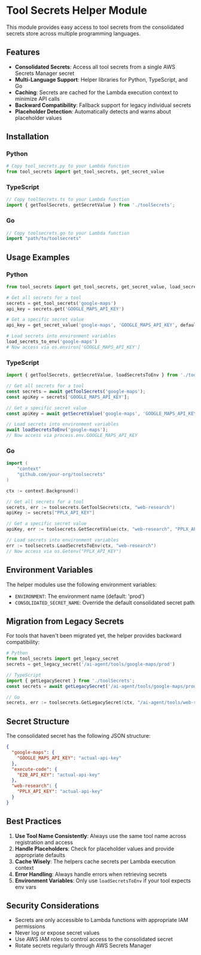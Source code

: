 # Tool Secrets Helper Module

This module provides easy access to tool secrets from the consolidated secrets store across multiple programming languages.

## Features

- **Consolidated Secrets**: Access all tool secrets from a single AWS Secrets Manager secret
- **Multi-Language Support**: Helper libraries for Python, TypeScript, and Go
- **Caching**: Secrets are cached for the Lambda execution context to minimize API calls
- **Backward Compatibility**: Fallback support for legacy individual secrets
- **Placeholder Detection**: Automatically detects and warns about placeholder values

## Installation

### Python
```python
# Copy tool_secrets.py to your Lambda function
from tool_secrets import get_tool_secrets, get_secret_value
```

### TypeScript
```typescript
// Copy toolSecrets.ts to your Lambda function
import { getToolSecrets, getSecretValue } from './toolSecrets';
```

### Go
```go
// Copy toolsecrets.go to your Lambda function
import "path/to/toolsecrets"
```

## Usage Examples

### Python
```python
from tool_secrets import get_tool_secrets, get_secret_value, load_secrets_to_env

# Get all secrets for a tool
secrets = get_tool_secrets('google-maps')
api_key = secrets.get('GOOGLE_MAPS_API_KEY')

# Get a specific secret value
api_key = get_secret_value('google-maps', 'GOOGLE_MAPS_API_KEY', default='')

# Load secrets into environment variables
load_secrets_to_env('google-maps')
# Now access via os.environ['GOOGLE_MAPS_API_KEY']
```

### TypeScript
```typescript
import { getToolSecrets, getSecretValue, loadSecretsToEnv } from './toolSecrets';

// Get all secrets for a tool
const secrets = await getToolSecrets('google-maps');
const apiKey = secrets['GOOGLE_MAPS_API_KEY'];

// Get a specific secret value
const apiKey = await getSecretValue('google-maps', 'GOOGLE_MAPS_API_KEY', '');

// Load secrets into environment variables
await loadSecretsToEnv('google-maps');
// Now access via process.env.GOOGLE_MAPS_API_KEY
```

### Go
```go
import (
    "context"
    "github.com/your-org/toolsecrets"
)

ctx := context.Background()

// Get all secrets for a tool
secrets, err := toolsecrets.GetToolSecrets(ctx, "web-research")
apiKey := secrets["PPLX_API_KEY"]

// Get a specific secret value
apiKey, err := toolsecrets.GetSecretValue(ctx, "web-research", "PPLX_API_KEY", "")

// Load secrets into environment variables
err := toolsecrets.LoadSecretsToEnv(ctx, "web-research")
// Now access via os.Getenv("PPLX_API_KEY")
```

## Environment Variables

The helper modules use the following environment variables:

- `ENVIRONMENT`: The environment name (default: 'prod')
- `CONSOLIDATED_SECRET_NAME`: Override the default consolidated secret path

## Migration from Legacy Secrets

For tools that haven't been migrated yet, the helper provides backward compatibility:

```python
# Python
from tool_secrets import get_legacy_secret
secrets = get_legacy_secret('/ai-agent/tools/google-maps/prod')
```

```typescript
// TypeScript
import { getLegacySecret } from './toolSecrets';
const secrets = await getLegacySecret('/ai-agent/tools/google-maps/prod');
```

```go
// Go
secrets, err := toolsecrets.GetLegacySecret(ctx, "/ai-agent/tools/web-research/prod")
```

## Secret Structure

The consolidated secret has the following JSON structure:

```json
{
  "google-maps": {
    "GOOGLE_MAPS_API_KEY": "actual-api-key"
  },
  "execute-code": {
    "E2B_API_KEY": "actual-api-key"
  },
  "web-research": {
    "PPLX_API_KEY": "actual-api-key"
  }
}
```

## Best Practices

1. **Use Tool Name Consistently**: Always use the same tool name across registration and access
2. **Handle Placeholders**: Check for placeholder values and provide appropriate defaults
3. **Cache Wisely**: The helpers cache secrets per Lambda execution context
4. **Error Handling**: Always handle errors when retrieving secrets
5. **Environment Variables**: Only use `loadSecretsToEnv` if your tool expects env vars

## Security Considerations

- Secrets are only accessible to Lambda functions with appropriate IAM permissions
- Never log or expose secret values
- Use AWS IAM roles to control access to the consolidated secret
- Rotate secrets regularly through AWS Secrets Manager